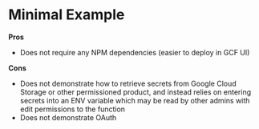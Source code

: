 # Minimal Example

**Pros**

  - Does not require any NPM dependencies (easier to deploy in GCF UI)

**Cons**

  - Does not demonstrate how to retrieve secrets from Google Cloud Storage or other permissioned product, and instead relies on entering secrets into an ENV variable which may be read by other admins with edit permissions to the function
  - Does not demonstrate OAuth
